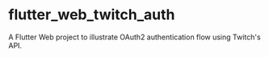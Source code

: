 # flutter_web_twitch_auth

A Flutter Web project to illustrate OAuth2 authentication flow using Twitch's API.